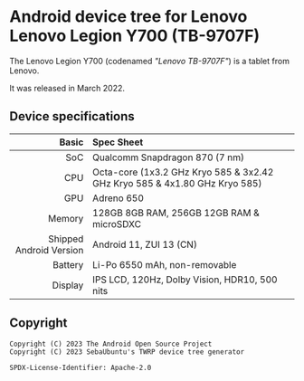 # Android device tree for Lenovo Lenovo Legion Y700 (TB-9707F)


The Lenovo Legion Y700 (codenamed _"Lenovo TB-9707F"_) is a tablet from Lenovo.

It was released in March 2022.

## Device specifications

Basic   | Spec Sheet
-------:|:-------------------------
SoC     | Qualcomm Snapdragon 870 (7 nm)
CPU     | Octa-core (1x3.2 GHz Kryo 585 & 3x2.42 GHz Kryo 585 & 4x1.80 GHz Kryo 585)
GPU     | Adreno 650
Memory  | 128GB 8GB RAM, 256GB 12GB RAM & microSDXC
Shipped Android Version | Android 11, ZUI 13 (CN)
Battery | Li-Po 6550 mAh, non-removable
Display | IPS LCD, 120Hz, Dolby Vision, HDR10, 500 nits

## Copyright
```
Copyright (C) 2023 The Android Open Source Project
Copyright (C) 2023 SebaUbuntu's TWRP device tree generator

SPDX-License-Identifier: Apache-2.0
```
